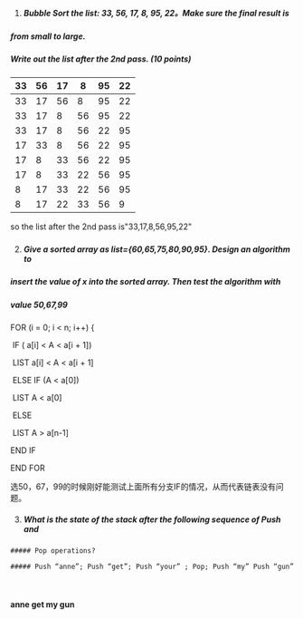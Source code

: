 1. ##### Bubble Sort the list: 33, 56, 17, 8, 95, 22。Make sure the final result is

  ##### from small to large.

  ##### Write out the list after the 2nd pass. (10 points) 


| 33   | 56   | 17   | 8    | 95   | 22   |
| ---- | ---- | ---- | ---- | ---- | ---- |
| 33   | 17   | 56   | 8    | 95   | 22   |
| 33   | 17   | 8    | 56   | 95   | 22   |
| 33   | 17   | 8    | 56   | 22   | 95   |
| 17   | 33   | 8    | 56   | 22   | 95   |
| 17   | 8    | 33   | 56   | 22   | 95   |
| 17   | 8    | 33   | 22   | 56   | 95   |
| 8    | 17   | 33   | 22   | 56   | 95   |
| 8    | 17   | 22   | 33   | 56   | 9    |

so the list after the 2nd pass is"33,17,8,56,95,22"

##### 

2. ##### Give a sorted array as list={60,65,75,80,90,95}. Design an algorithm to

  ##### insert the value of x into the sorted array. Then test the algorithm with

  ##### value 50,67,99



  FOR (i = 0; i < n; i++) {

  ​      IF ( a[i] < A < a[i + 1])

  ​          LIST   a[i] < A < a[i + 1]

  ​      ELSE IF (A < a[0])

  ​         LIST   A < a[0]     

  ​            ELSE

  ​                LIST A > a[n-1]

  END IF

  END FOR

  选50，67，99的时候刚好能测试上面所有分支IF的情况，从而代表链表没有问题。



  3. ##### What is the state of the stack after the following sequence of Push and

    ##### Pop operations?

    ##### Push “anne”; Push “get”; Push “your” ; Pop; Push “my” Push “gun” 

​       

####            anne get my gun